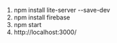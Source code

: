 1. npm install lite-server --save-dev
2. npm install firebase
3. npm start
4. http://localhost:3000/
